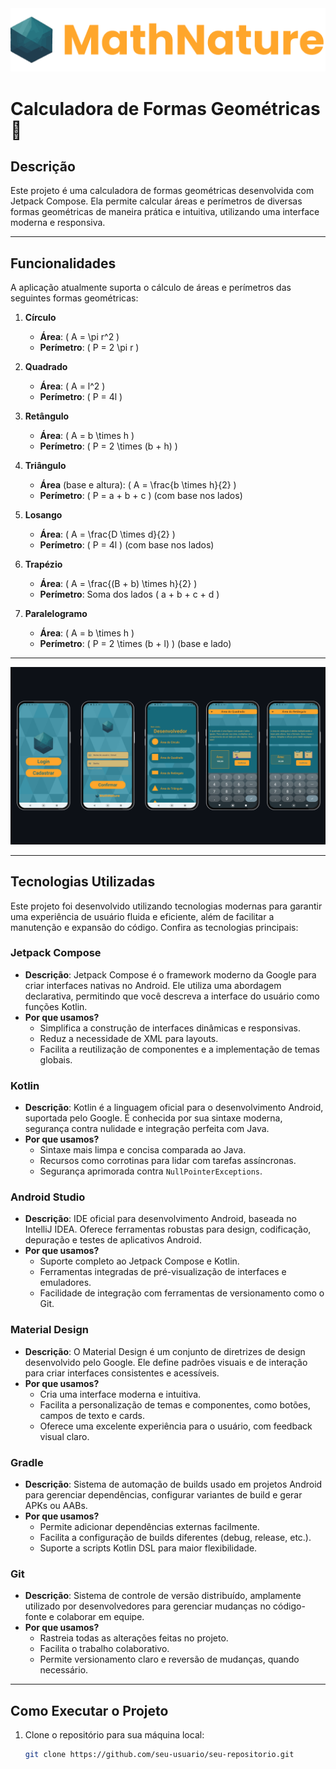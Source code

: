 
<img src="forma_logo.png" alt="Mockup do projeto">

# **Calculadora de Formas Geométricas** 📐


## **Descrição**
Este projeto é uma calculadora de formas geométricas desenvolvida com Jetpack Compose. Ela permite calcular áreas e perímetros de diversas formas geométricas de maneira prática e intuitiva, utilizando uma interface moderna e responsiva.

---

## **Funcionalidades**
A aplicação atualmente suporta o cálculo de áreas e perímetros das seguintes formas geométricas:

1. **Círculo**
   - **Área**: \( A = \pi r^2 \)
   - **Perímetro**: \( P = 2 \pi r \)

2. **Quadrado**
   - **Área**: \( A = l^2 \)
   - **Perímetro**: \( P = 4l \)

3. **Retângulo**
   - **Área**: \( A = b \times h \)
   - **Perímetro**: \( P = 2 \times (b + h) \)

4. **Triângulo**
   - **Área** (base e altura): \( A = \frac{b \times h}{2} \)
   - **Perímetro**: \( P = a + b + c \) (com base nos lados)

5. **Losango**
   - **Área**: \( A = \frac{D \times d}{2} \)
   - **Perímetro**: \( P = 4l \) (com base nos lados)

6. **Trapézio**
   - **Área**: \( A = \frac{(B + b) \times h}{2} \)
   - **Perímetro**: Soma dos lados \( a + b + c + d \)

7. **Paralelogramo**
   - **Área**: \( A = b \times h \)
   - **Perímetro**: \( P = 2 \times (b + l) \) (base e lado)
---

<img src="mockup_forma.png" alt="Mockup do projeto">

---

## **Tecnologias Utilizadas**

Este projeto foi desenvolvido utilizando tecnologias modernas para garantir uma experiência de usuário fluida e eficiente, além de facilitar a manutenção e expansão do código. Confira as tecnologias principais:

### **Jetpack Compose**
- **Descrição**: Jetpack Compose é o framework moderno da Google para criar interfaces nativas no Android. Ele utiliza uma abordagem declarativa, permitindo que você descreva a interface do usuário como funções Kotlin.
- **Por que usamos?**  
  - Simplifica a construção de interfaces dinâmicas e responsivas.
  - Reduz a necessidade de XML para layouts.
  - Facilita a reutilização de componentes e a implementação de temas globais.
  
### **Kotlin**
- **Descrição**: Kotlin é a linguagem oficial para o desenvolvimento Android, suportada pelo Google. É conhecida por sua sintaxe moderna, segurança contra nulidade e integração perfeita com Java.
- **Por que usamos?**  
  - Sintaxe mais limpa e concisa comparada ao Java.
  - Recursos como corrotinas para lidar com tarefas assíncronas.
  - Segurança aprimorada contra `NullPointerExceptions`.

### **Android Studio**
- **Descrição**: IDE oficial para desenvolvimento Android, baseada no IntelliJ IDEA. Oferece ferramentas robustas para design, codificação, depuração e testes de aplicativos Android.
- **Por que usamos?**  
  - Suporte completo ao Jetpack Compose e Kotlin.
  - Ferramentas integradas de pré-visualização de interfaces e emuladores.
  - Facilidade de integração com ferramentas de versionamento como o Git.

### **Material Design**
- **Descrição**: O Material Design é um conjunto de diretrizes de design desenvolvido pelo Google. Ele define padrões visuais e de interação para criar interfaces consistentes e acessíveis.
- **Por que usamos?**  
  - Cria uma interface moderna e intuitiva.
  - Facilita a personalização de temas e componentes, como botões, campos de texto e cards.
  - Oferece uma excelente experiência para o usuário, com feedback visual claro.

### **Gradle**
- **Descrição**: Sistema de automação de builds usado em projetos Android para gerenciar dependências, configurar variantes de build e gerar APKs ou AABs.
- **Por que usamos?**  
  - Permite adicionar dependências externas facilmente.
  - Facilita a configuração de builds diferentes (debug, release, etc.).
  - Suporte a scripts Kotlin DSL para maior flexibilidade.

### **Git**
- **Descrição**: Sistema de controle de versão distribuído, amplamente utilizado por desenvolvedores para gerenciar mudanças no código-fonte e colaborar em equipe.
- **Por que usamos?**  
  - Rastreia todas as alterações feitas no projeto.
  - Facilita o trabalho colaborativo.
  - Permite versionamento claro e reversão de mudanças, quando necessário.

---

## **Como Executar o Projeto**

1. Clone o repositório para sua máquina local:
   ```bash
   git clone https://github.com/seu-usuario/seu-repositorio.git
